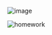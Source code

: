 ![image](https://user-images.githubusercontent.com/96775864/170206905-74891813-ef50-46fd-997f-cbef725eee19.png)
 
![homework](https://user-images.githubusercontent.com/96775864/170207654-865eb7e9-5e27-4b10-b1bb-27bb9d4c3b1c.jpg)
